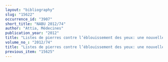 ```yaml
---
layout: "bibliography"
slug: "15622"
occurrence_id: "3907"
short_title: "NABU 2012/74"
author: "Attia, Médecines"
publication_year: "2012"
title: "Listes de pierres contre l’éblouissement des yeux: une nouvelle attestation"
volume_no_: "2012/74"
title: "Listes de pierres contre l’éblouissement des yeux: une nouvelle attestation"
previous_item: "15625"
---
```

